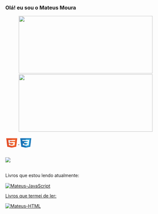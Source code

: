 ### Olá! eu sou o Mateus Moura

<div align="center">
  <a href="https://github.com/Theuz1nh0">
  <img height="180em" width="420em" src="https://github-readme-stats.vercel.app/api?username=Theuz1nh0&show_icons=true&theme=dracula&include_all_commits=true&count_private=true"/>
  <img height="180em" width="420em" src="https://github-readme-stats.vercel.app/api/top-langs/?username=Theuz1nh0&layout=compact&langs_count=7&theme=dracula"/>
</div>
<div style="display: inline_block"><br>
  <img align="center" alt="Mateus-HTML" height="30" width="40" src="https://raw.githubusercontent.com/devicons/devicon/master/icons/html5/html5-original.svg">
  <img align="center" alt="Mateus-CSS" height="30" width="40" src="https://raw.githubusercontent.com/devicons/devicon/master/icons/css3/css3-original.svg">
</div>

##
  
<div>
  <a href="https://www.linkedin.com/in/theuz1nh0/" target="_blank"><img src="https://img.shields.io/badge/-LinkedIn-%230077B5?style=for-the-badge&logo=linkedin&logoColor=white" target="_blank"></a>
</div>

##

<p>Livros que estou lendo atualmente:</p>
  <a href="https://github.com/Theuz1nh0">
  <img align="center" alt="Mateus-JavaScript" height="100" width="70" src="https://images-na.ssl-images-amazon.com/images/I/71X7hMhMEUL.jpg"/>

<p>Livros que termei de ler:</p>
  <a href="https://github.com/Theuz1nh0">
  <img align="center" alt="Mateus-HTML" height="100" width="70" src="https://m.media-amazon.com/images/I/41+axHNoWBL.jpg"/>
